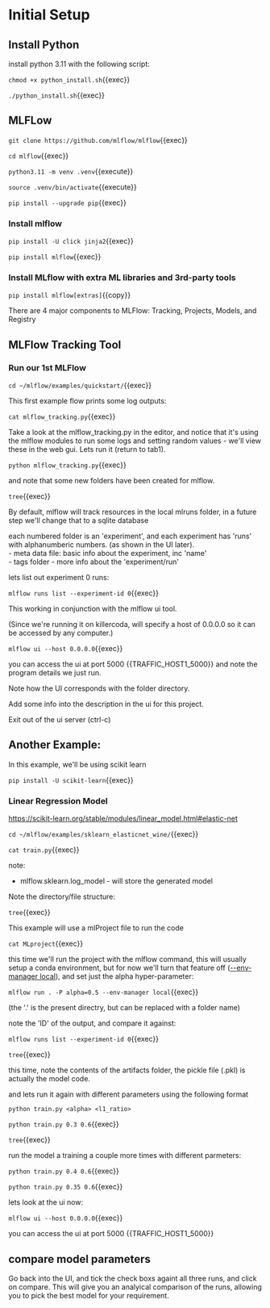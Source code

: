 
# Initial Setup


## Install Python

install python 3.11 with the following script:

`chmod +x python_install.sh`{{exec}}

`./python_install.sh`{{exec}}

## MLFLow

`git clone https://github.com/mlflow/mlflow`{{exec}}

`cd mlflow`{{exec}}

`python3.11 -m venv .venv`{{execute}}

`source .venv/bin/activate`{{execute}}

`pip install --upgrade pip`{{exec}}



### Install mlflow

`pip install -U click jinja2`{{exec}} 

`pip install mlflow`{{exec}}

### Install MLflow with extra ML libraries and 3rd-party tools

`pip install mlflow[extras]`{{copy}}

There are 4 major components to MLFlow: Tracking, Projects, Models, and Registry

## MLFlow Tracking Tool

### Run our 1st MLFlow

`cd ~/mlflow/examples/quickstart/`{{exec}}

This first example flow prints some log outputs:

`cat mlflow_tracking.py`{{exec}}

Take  a look at the mlflow_tracking.py in the editor, and notice that it's using the mlflow modules to run some logs and setting random values - we'll view these in the web gui. Lets run it (return to tab1).

`python mlflow_tracking.py`{{exec}}

and note that some new folders have been created for mlflow.

`tree`{{exec}}

By default, mlflow will track resources in the local mlruns folder, in a future step we'll change that to a sqlite database

each numbered folder is an 'experiment', and each experiment has 'runs' with alphanumberic numbers. (as shown in the UI later).      
     - meta data file: basic info about the experiment, inc 'name'   
     - tags folder - more info about the 'experiment/run'   
    
lets list out experiment 0 runs:

`mlflow runs list --experiment-id 0`{{exec}}
     
      

This working in conjunction with the mlflow ui tool.

(Since we're running it on killercoda, will specify a host of 0.0.0.0 so it can be accessed by any computer.)

`mlflow ui --host 0.0.0.0`{{exec}}

you can access the ui at port 5000 {{TRAFFIC_HOST1_5000}} and note the program details we just run.

Note how the UI corresponds with the folder directory.

Add some info into the description in the ui for this project.

Exit out of the ui server (ctrl-c)


## Another Example:

In this example, we'll be using  scikit learn


`pip install -U scikit-learn`{{exec}}


### Linear Regression Model

https://scikit-learn.org/stable/modules/linear_model.html#elastic-net

`cd ~/mlflow/examples/sklearn_elasticnet_wine/`{{exec}}


`cat train.py`{{exec}}

note:   
   - mlflow.sklearn.log_model  - will store the generated model

Note the directory/file structure:

`tree`{{exec}}


This example will use a mlProject file to run the code

`cat MLproject`{{exec}}

this time we'll run the project with the mlflow command, this will usually setup a conda environment, but for now we'll turn that feature off ([--env-manager local](https://mlflow.org/docs/latest/cli.html?highlight=conda#cmdoption-mlflow-run-env-manager)), and set just the alpha hyper-parameter:

`mlflow run . -P alpha=0.5 --env-manager local`{{exec}}

(the '.' is the present directry, but can be replaced with a folder name)


note the 'ID' of the output, and compare it against:

`mlflow runs list --experiment-id 0`{{exec}}


`tree`{{exec}}

this time, note the contents of the artifacts folder, the pickle file (.pkl) is actually the model code.

and lets run it again with different parameters using the following format

`python train.py <alpha> <l1_ratio>`

`python train.py 0.3 0.6`{{exec}}

`tree`{{exec}}

run the model a training a couple more times with different parmeters:

`python train.py 0.4 0.6`{{exec}}

`python train.py 0.35 0.6`{{exec}}

lets look at the ui now:

`mlflow ui --host 0.0.0.0`{{exec}} 

you can access the ui at port 5000 {{TRAFFIC_HOST1_5000}} 


## compare model parameters

Go back into the UI, and tick the check boxs againt all three runs, and click on compare. This will give you an analyical comparison of the runs, allowing you to pick the best model for your requirement.



